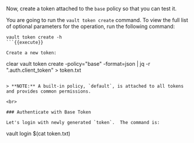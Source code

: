 Now, create a token attached to the `base` policy so that you can test it.

You are going to run the `vault token create` command.  To view the full list of optional parameters for the operation, run the following command:

```
vault token create -h
```{{execute}}

Create a new token:

```
clear
vault token create -policy="base" -format=json | jq -r ".auth.client_token" > token.txt
```{{execute}}

> **NOTE:** A built-in policy, `default`, is attached to all tokens and provides common permissions.

<br>

### Authenticate with Base Token

Let's login with newly generated `token`.  The command is:

```
vault login $(cat token.txt)
```{{execute}}
